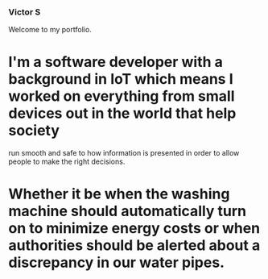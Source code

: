 ### Victor S

Welcome to my portfolio.

# I'm a software developer with a background in IoT which means I worked on everything from small devices out in the world that help society 
run smooth and safe to how information is presented in order to allow people to make the right decisions. 

# Whether it be when the washing machine should automatically turn on to minimize energy costs or when authorities should be alerted about a discrepancy in our water pipes.
